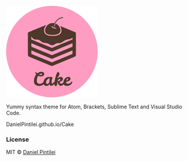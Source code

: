 ![Cake Logo](https://raw.githubusercontent.com/DanielPintilei/Cake/master/build/img/logo.png)


Yummy syntax theme for Atom, Brackets, Sublime Text and Visual Studio Code.

DanielPintilei.github.io/Cake

### License

MIT © [Daniel Pintilei][website]

[website]: http://danielpintilei.cf
